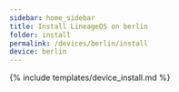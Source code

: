 ```yaml
---
sidebar: home_sidebar
title: Install LineageOS on berlin
folder: install
permalink: /devices/berlin/install
device: berlin
---
```

{% include templates/device_install.md %}
